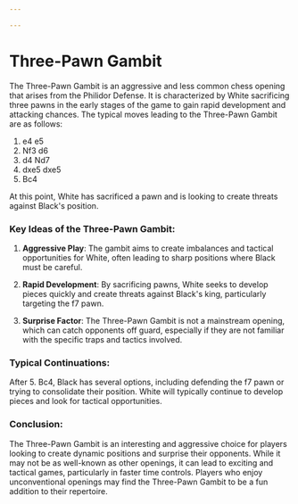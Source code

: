 ```yaml
---

---
```

# Three-Pawn Gambit

The Three-Pawn Gambit is an aggressive and less common chess opening that arises from the Philidor Defense. It is characterized by White sacrificing three pawns in the early stages of the game to gain rapid development and attacking chances. The typical moves leading to the Three-Pawn Gambit are as follows:

1. e4 e5
2. Nf3 d6
3. d4 Nd7
4. dxe5 dxe5
5. Bc4

At this point, White has sacrificed a pawn and is looking to create threats against Black's position.

### Key Ideas of the Three-Pawn Gambit:

1. **Aggressive Play**: The gambit aims to create imbalances and tactical opportunities for White, often leading to sharp positions where Black must be careful.

2. **Rapid Development**: By sacrificing pawns, White seeks to develop pieces quickly and create threats against Black's king, particularly targeting the f7 pawn.

3. **Surprise Factor**: The Three-Pawn Gambit is not a mainstream opening, which can catch opponents off guard, especially if they are not familiar with the specific traps and tactics involved.

### Typical Continuations:

After 5. Bc4, Black has several options, including defending the f7 pawn or trying to consolidate their position. White will typically continue to develop pieces and look for tactical opportunities.

### Conclusion:

The Three-Pawn Gambit is an interesting and aggressive choice for players looking to create dynamic positions and surprise their opponents. While it may not be as well-known as other openings, it can lead to exciting and tactical games, particularly in faster time controls. Players who enjoy unconventional openings may find the Three-Pawn Gambit to be a fun addition to their repertoire.